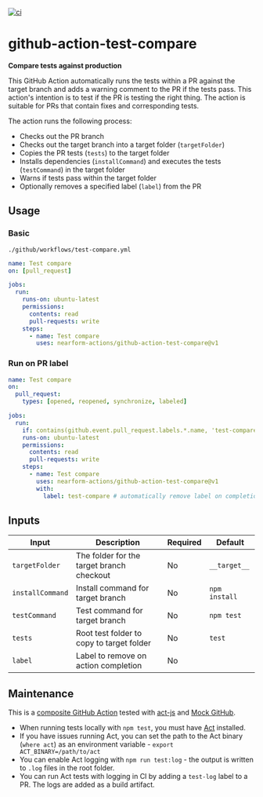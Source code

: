 [![ci](https://github.com/nearform-actions/optic-release-automation-action/actions/workflows/ci.yml/badge.svg)](https://github.com/nearform-actions/optic-release-automation-action/actions/workflows/ci.yml)

# github-action-test-compare

**Compare tests against production**

This GitHub Action automatically runs the tests within a PR against the target branch and adds a warning comment to the PR if the tests pass. This action's intention is to test if the PR is testing the right thing. The action is suitable for PRs that contain fixes and corresponding tests.

The action runs the following process:

- Checks out the PR branch
- Checks out the target branch into a target folder (`targetFolder`)
- Copies the PR tests (`tests`) to the target folder
- Installs dependencies (`installCommand`) and executes the tests (`testCommand`) in the target folder
- Warns if tests pass within the target folder
- Optionally removes a specified label (`label`) from the PR

## Usage

### Basic

`./github/workflows/test-compare.yml`

```yml
name: Test compare
on: [pull_request]

jobs:
  run:
    runs-on: ubuntu-latest
    permissions:
      contents: read
      pull-requests: write
    steps:
      - name: Test compare
        uses: nearform-actions/github-action-test-compare@v1
```

### Run on PR label

```yml
name: Test compare
on:
  pull_request:
    types: [opened, reopened, synchronize, labeled]

jobs:
  run:
    if: contains(github.event.pull_request.labels.*.name, 'test-compare')
    runs-on: ubuntu-latest
    permissions:
      contents: read
      pull-requests: write
    steps:
      - name: Test compare
        uses: nearform-actions/github-action-test-compare@v1
        with:
          label: test-compare # automatically remove label on completion
```

## Inputs

| Input            | Description                               | Required | Default       |
| ---------------- | ----------------------------------------- | -------- | ------------- |
| `targetFolder`   | The folder for the target branch checkout | No       | `__target__`  |
| `installCommand` | Install command for target branch         | No       | `npm install` |
| `testCommand`    | Test command for target branch            | No       | `npm test`    |
| `tests`          | Root test folder to copy to target folder | No       | `test`        |
| `label`          | Label to remove on action completion      | No       |               |

## Maintenance

This is a [composite GitHub Action](https://docs.github.com/en/actions/creating-actions/creating-a-composite-action) tested with [act-js](https://github.com/kiegroup/act-js) and [Mock GitHub](https://github.com/kiegroup/mock-github).

- When running tests locally with `npm test`, you must have [Act](https://github.com/nektos/act) installed.
- If you have issues running Act, you can set the path to the Act binary (`where act`) as an environment variable - `export ACT_BINARY=/path/to/act`
- You can enable Act logging with `npm run test:log` - the output is written to `.log` files in the root folder.
- You can run Act tests with logging in CI by adding a `test-log` label to a PR. The logs are added as a build artifact.
